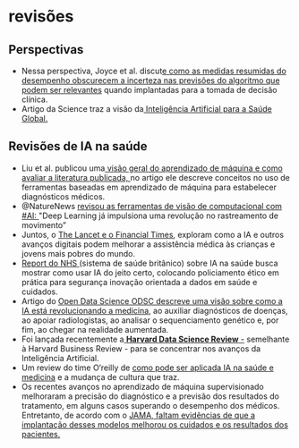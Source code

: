 # revisões

## Perspectivas

* Nessa perspectiva, Joyce et al. discut[e como as medidas resumidas do desempenho obscurecem a incerteza nas previsões do algoritmo que podem ser relevantes](https://jamanetwork.com/journals/jamapsychiatry/article-abstract/2758828) quando implantadas para a tomada de decisão clínica.
* Artigo da Science traz a visão da[ Inteligência Artificial para a Saúde Global.](https://science.sciencemag.org/content/366/6468/955)

## Revisões de IA na saúde

* Liu et al. publicou uma[ visão geral do aprendizado de máquina e como avaliar a literatura publicada, ](https://jamanetwork.com/journals/jama/fullarticle/2754798)no artigo ele descreve conceitos no uso de ferramentas baseadas em aprendizado de máquina para estabelecer diagnósticos médicos.
* @NatureNews [revisou as ferramentas de visão de computacional com \#AI: ](https://www.nature.com/articles/d41586-019-02942-5)"Deep Learning já impulsiona uma revolução no rastreamento de movimento”
* Juntos, o [The Lancet e o Financial Times](https://www.ft.com/reports/future-ai-digital-healthcare), exploram como a IA e outros avanços digitais podem melhorar a assistência médica às crianças e jovens mais pobres do mundo. 
* [Report do NHS ](https://www.nhsx.nhs.uk/assets/NHSX_AI_report.pdf)\(sistema de saúde britânico\) sobre IA na saúde busca mostrar como usar IA do jeito certo, colocando policiamento ético em prática para segurança inovação orientada a dados em saúde e cuidados.
* Artigo do [Open Data Science ODSC descreve uma visão sobre como a IA está revolucionando a medicina](https://medium.com/@ODSC/how-ai-is-revolutionizing-medicine-416bfd4ac904), ao auxiliar diagnósticos de doenças, ao apoiar radiologistas, ao analisar o sequenciamento genético e, por fim, ao chegar na realidade aumentada.
* Foi lançada recentemente a[ **Harvard Data Science Review** -](https://datascience.harvard.edu/news/hdsi-launches-harvard-data-science-review) semelhante à Harvard Business Review - para se concentrar nos avanços da Inteligência Artificial. 
* Um review do time O’reilly de [como pode ser aplicada IA na saúde e medicina](https://www.oreilly.com/radar/how-new-tools-in-data-and-ai-are-being-used-in-health-care-and-medicine/?utm_medium=email&utm_source=topic+optin&utm_campaign=awareness&utm_content=20190909+ai+nl&mkt_tok=eyJpIjoiTnpsaU1UQmpOVFF6WkRFeSIsInQiOiI4OUxFcU9YWlFFVGZ2NFFXN0U2S09VK2JzNldDRnZGY0VtYWR0MXZwK3JlV2dFV1ZBWThmY2ZFTTZqNU5qNEJ0eGZKdGtLY1wvZEtwbGhNZjZMQlQ1Zk1ZY1hwYTdCZG9YZnd4S1dPZTVpSjdRS0JLbjNva0tTZUVHcFwvRm5pUWloIn0%3D) e a mudança de cultura que traz.
* Os recentes avanços no aprendizado de máquina supervisionado melhoraram a precisão do diagnóstico e a previsão dos resultados do tratamento, em alguns casos superando o desempenho dos médicos. Entretanto, de acordo com o [JAMA, faltam evidências de que a implantação desses modelos melhorou os cuidados e os resultados dos pacientes.](https://jamanetwork.com/journals/jama/article-abstract/2748179)

